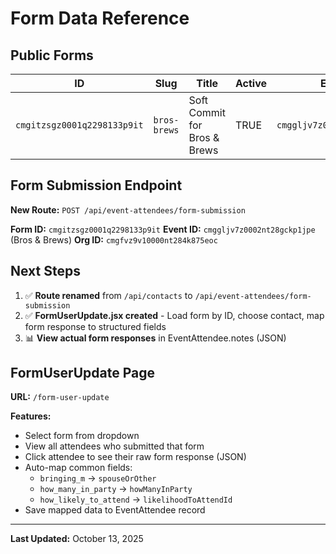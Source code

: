# Form Data Reference

## Public Forms

| ID | Slug | Title | Active | Event ID | Org ID | Created |
|---|---|---|---|---|---|---|
| `cmgitzsgz0001q2298133p9it` | `bros-brews` | Soft Commit for Bros & Brews | TRUE | `cmggljv7z0002nt28gckp1jpe` | `cmgfvz9v10000nt284k875eoc` | 01:37.4 |

## Form Submission Endpoint

**New Route:** `POST /api/event-attendees/form-submission`

**Form ID:** `cmgitzsgz0001q2298133p9it`
**Event ID:** `cmggljv7z0002nt28gckp1jpe` (Bros & Brews)
**Org ID:** `cmgfvz9v10000nt284k875eoc`

## Next Steps

1. ✅ **Route renamed** from `/api/contacts` to `/api/event-attendees/form-submission`
2. ✅ **FormUserUpdate.jsx created** - Load form by ID, choose contact, map form response to structured fields
3. 📊 **View actual form responses** in EventAttendee.notes (JSON)

## FormUserUpdate Page

**URL:** `/form-user-update`

**Features:**
- Select form from dropdown
- View all attendees who submitted that form
- Click attendee to see their raw form response (JSON)
- Auto-map common fields:
  - `bringing_m` → `spouseOrOther`
  - `how_many_in_party` → `howManyInParty` 
  - `how_likely_to_attend` → `likelihoodToAttendId`
- Save mapped data to EventAttendee record

---

**Last Updated:** October 13, 2025
